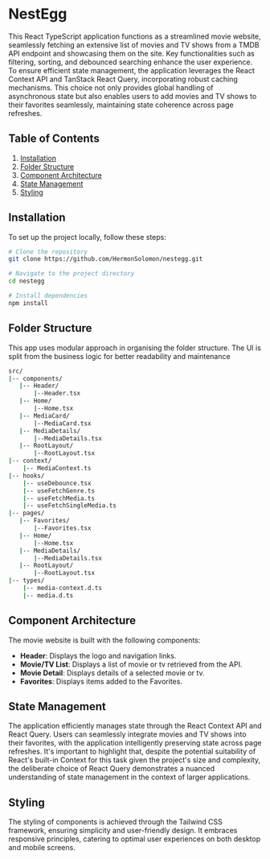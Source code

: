 # NestEgg

This React TypeScript application functions as a streamlined movie website, seamlessly fetching an extensive list of movies and TV shows from a TMDB API endpoint and showcasing them on the site. Key functionalities such as filtering, sorting, and debounced searching enhance the user experience. To ensure efficient state management, the application leverages the React Context API and TanStack React Query, incorporating robust caching mechanisms. This choice not only provides global handling of asynchronous state but also enables users to add movies and TV shows to their favorites seamlessly, maintaining state coherence across page refreshes.

## Table of Contents

1. [Installation](#installation)
2. [Folder Structure](#folder-structure)
3. [Component Architecture](#component-architecture)
4. [State Management](#state-management)
5. [Styling](#styling)

## Installation

To set up the project locally, follow these steps:

```bash
# Clone the repository
git clone https://github.com/HermonSolomon/nestegg.git

# Navigate to the project directory
cd nestegg

# Install dependencies
npm install
```

## Folder Structure

This app uses modular approach in organising the folder structure. The UI is split from the business logic for better readability and maintenance

```bash
src/
|-- components/
   |-- Header/
       |--Header.tsx
   |-- Home/
       |--Home.tsx
   |-- MediaCard/
       |--MediaCard.tsx
   |-- MediaDetails/
       |--MediaDetails.tsx
   |-- RootLayout/
       |--RootLayout.tsx
|-- context/
    |-- MediaContext.ts
|-- hooks/
    |-- useDebounce.tsx
    |-- useFetchGenre.ts
    |-- useFetchMedia.ts
    |-- useFetchSingleMedia.ts
|-- pages/
   |-- Favorites/
       |--Favorites.tsx
   |-- Home/
       |--Home.tsx
   |-- MediaDetails/
       |--MediaDetails.tsx
   |-- RootLayout/
       |--RootLayout.tsx
|-- types/
    |-- media-context.d.ts
    |-- media.d.ts

```

## Component Architecture

The movie website is built with the following components:

- **Header**: Displays the logo and navigation links.
- **Movie/TV List**: Displays a list of movie or tv retrieved from the API.
- **Movie Detail**: Displays details of a selected movie or tv.
- **Favorites**: Displays items added to the Favorites.

## State Management

The application efficiently manages state through the React Context API and React Query. Users can seamlessly integrate movies and TV shows into their favorites, with the application intelligently preserving state across page refreshes. It's important to highlight that, despite the potential suitability of React's built-in Context for this task given the project's size and complexity, the deliberate choice of React Query demonstrates a nuanced understanding of state management in the context of larger applications.

## Styling

The styling of components is achieved through the Tailwind CSS framework, ensuring simplicity and user-friendly design. It embraces responsive principles, catering to optimal user experiences on both desktop and mobile screens.
